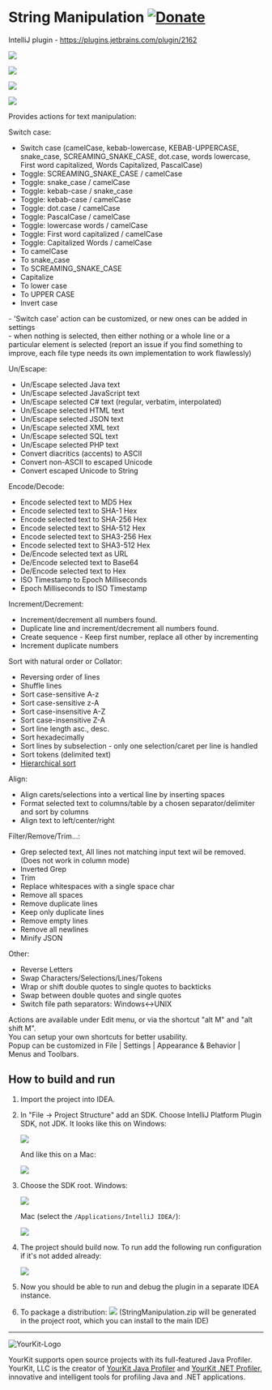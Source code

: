 String Manipulation [![Donate][badge-paypal-img]][badge-paypal]
==================
IntelliJ plugin - https://plugins.jetbrains.com/plugin/2162 


![](images/case.gif)

![](images/alignCaretsSelections.gif)

![](images/alignCarets.gif)

![](images/alignColumns.gif)

Provides actions for text manipulation:

<p>
    <p>
        Switch case:
        <ul>
            <li>Switch case (camelCase, kebab-lowercase, KEBAB-UPPERCASE, snake_case, SCREAMING_SNAKE_CASE, dot.case,
					words lowercase, First word capitalized, Words Capitalized, PascalCase)
            </li>
               <li>Toggle: SCREAMING_SNAKE_CASE / camelCase</li>
               <li>Toggle: snake_case / camelCase</li>
               <li>Toggle: kebab-case / snake_case</li>
               <li>Toggle: kebab-case / camelCase</li>
               <li>Toggle: dot.case / camelCase</li>
               <li>Toggle: PascalCase / camelCase</li>
               <li>Toggle: lowercase words / camelCase</li>
               <li>Toggle: First word capitalized / camelCase</li>
               <li>Toggle: Capitalized Words / camelCase</li>
               <li>To camelCase</li>
               <li>To snake_case</li>
               <li>To SCREAMING_SNAKE_CASE</li>
               <li>Capitalize</li>
               <li>To lower case</li>
            <li>To UPPER CASE</li>
            <li>Invert case</li>
        </ul>
- 'Switch case' action can be customized, or new ones can be added in settings<br>
- when nothing is selected, then either nothing or a whole line or a particular element is selected (report an issue if you find something to improve, each file type needs its own implementation to work flawlessly)</li>
    </p>
    <p>
        Un/Escape:
        <ul>
            <li>Un/Escape selected Java text</li>
            <li>Un/Escape selected JavaScript text</li>
            <li>Un/Escape selected C# text (regular, verbatim, interpolated)</li>
            <li>Un/Escape selected HTML text</li>
            <li>Un/Escape selected JSON text</li>
            <li>Un/Escape selected XML text</li>
            <li>Un/Escape selected SQL text</li>
            <li>Un/Escape selected PHP text</li>
            <li>Convert diacritics (accents) to ASCII</li>
            <li>Convert non-ASCII to escaped Unicode</li>
            <li>Convert escaped Unicode to String</li>
        </ul>
    </p>
    <p>
        Encode/Decode:
        <ul>
            <li>Encode selected text to MD5 Hex</li>
            <li>Encode selected text to SHA-1 Hex</li>
            <li>Encode selected text to SHA-256 Hex</li>
            <li>Encode selected text to SHA-512 Hex</li>
            <li>Encode selected text to SHA3-256 Hex</li>
            <li>Encode selected text to SHA3-512 Hex</li>
            <li>De/Encode selected text as URL</li>
            <li>De/Encode selected text to Base64</li>           
            <li>De/Encode selected text to Hex</li>
            <li>ISO Timestamp to Epoch Milliseconds</li>
            <li>Epoch Milliseconds to ISO Timestamp</li>
    </ul>
    </p>
    <p>
        Increment/Decrement:
        <ul>
            <li>Increment/decrement all numbers found.</li>
            <li>Duplicate line and increment/decrement all numbers found.</li>	
            <li>Create sequence - Keep first number, replace all other by incrementing</li>	
            <li>Increment duplicate numbers</li>	
        </ul>
    </p>
    <p>
        Sort with natural order or Collator:
        <ul>
            <li>Reversing order of lines</li>
            <li>Shuffle lines</li>
            <li>Sort case-sensitive A-z</li>
            <li>Sort case-sensitive z-A</li>
            <li>Sort case-insensitive A-Z</li>
            <li>Sort case-insensitive Z-A</li>
            <li>Sort line length asc., desc.</li>
            <li>Sort hexadecimally</li>
            <li>Sort lines by subselection - only one selection/caret per line is handled</li>
            <li>Sort tokens (delimited text)</li>
	    <li><a href="https://github.com/krasa/StringManipulation/wiki/Hierarchical-sort/">Hierarchical sort</a></li>
        </ul>
    </p>
    <p>
        Align:
        <ul>
            <li>Align carets/selections into a vertical line by inserting spaces</li>
            <li>Format selected text to columns/table by a chosen separator/delimiter and sort by columns</li>
            <li>Align text to left/center/right</li>
        </ul>
    </p>
    <p>
        Filter/Remove/Trim...:
        <ul>
            <li>Grep selected text, All lines not matching input text wil be removed.
                (Does not work in column mode)
            </li>
            <li>Inverted Grep</li>
            <li>Trim</li>
            <li>Replace whitespaces with a single space char</li>
            <li>Remove all spaces</li>
            <li>Remove duplicate lines</li>
            <li>Keep only duplicate lines</li>
            <li>Remove empty lines</li>
            <li>Remove all newlines</li>
            <li>Minify JSON</li>
   </ul>
    </p>
    <p>
        Other:
        <ul>
            <li>Reverse Letters</li>
            <li>Swap Characters/Selections/Lines/Tokens</li>
            <li>Wrap or shift double quotes to single quotes to backticks</li>
            <li>Swap between double quotes and single quotes</li>
            <li>Switch file path separators: Windows&lt;-&gt;UNIX</li>
        </ul>
    </p>
    <p>Actions are available under Edit menu, or via the shortcut "alt M" and "alt shift M".
			<br>You can setup your own shortcuts for better usability.
			<br>Popup can be customized in File | Settings | Appearance & Behavior | Menus and Toolbars.
    </p>
</p>


## How to build and run

1. Import the project into IDEA.

2. In "File -> Project Structure" add an SDK. Choose IntelliJ Platform Plugin SDK, not JDK. It looks like this on Windows:

    ![](images/add-plugin-sdk-win.png)

    And like this on a Mac:

    ![](images/add-plugin-sdk-mac.png)

3. Choose the SDK root. Windows:

    ![](images/select-sdk-root-win.png)

   Mac (select the `/Applications/IntelliJ IDEA/`):

   ![](images/select-sdk-root-mac.png)

4. The project should build now. To run add the following run configuration if it's not added already:

   ![](images/run-configuration.png)

5. Now you should be able to run and debug the plugin in a separate IDEA instance.

6. To package a distribution:
   ![](images/deployment.png)
   (StringManipulation.zip will be generated in the project root, which you can install to the main IDE)

------
![YourKit-Logo](https://www.yourkit.com/images/yklogo.png)

YourKit supports open source projects with its full-featured Java Profiler. YourKit, LLC is the creator
of [YourKit Java Profiler](https://www.yourkit.com/java/profiler/)
and [YourKit .NET Profiler](https://www.yourkit.com/.net/profiler/), innovative and intelligent tools for profiling Java
and .NET applications.


[badge-paypal-img]:       https://img.shields.io/badge/donate-paypal-green.svg
[badge-paypal]:           https://www.paypal.me/VojtechKrasa
